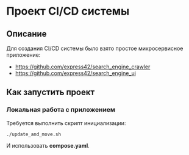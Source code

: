 # Проект CI/CD системы
## Описание
Для создания CI/CD системы было взято простое микросервисное приложение:  
 - https://github.com/express42/search_engine_crawler
 - https://github.com/express42/search_engine_ui

## Как запустить проект
### Локальная работа с приложением
Требуется выполнить скрипт инициализации:
```
./update_and_move.sh
```
И использовать **compose.yaml**.
